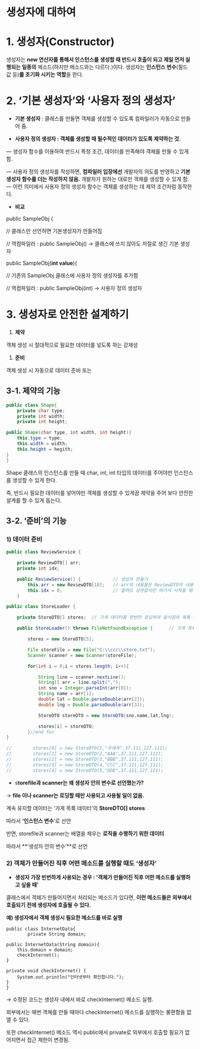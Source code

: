 # 생성자에 대하여

# 1. ****생성자(Constructor)****

생성자는 **new 연산자를 통해서 인스턴스를 생성할 때 반드시 호출이 되고 제일 먼저 실행되는 일종의** 메소드(하지만 메소드와는 다르다.)이다. 생성자는 **인스턴스 변수**(필드 값 등)**를 초기화 시키는 역할**을 한다.

# 2. ‘기본 생성자’와 ‘사용자 정의 생성자’

- **기본 생성자** : 클래스를 만들면 객체를 생성할 수 있도록 컴파일러가 자동으로 만들어 줌.

- **사용자 정의 생성자 : 객체를 생성할 때 필수적인 데이터가 있도록 제약하는 것.**

— 생성자 함수를 이용하여 반드시 특정 조건, 데이터를 만족해야 객체를 만들 수 있게 함.

— 사용자 정의 생성자를 작성하면, **컴파일러 입장에선** 개발자의 의도를 반영하고 **기본 생성자 함수를 더는 작성하지 않음.** 개발자가 원하는 대로만 객체를 생성할 수 있게 함.
— 이런 의미에서 사용자 정의 생성자 함수는 객체를 생성하는 데 제약 조건처럼 동작한다.

- **비교**

public SampleObj {         

// 클래스만 선언하면 기본생성자가 만들어짐

// 역컴파일러 : public SampleObj()   → 클래스에 쓰지 않아도 저절로 생긴 기본 생성자

public SampleObj(**int value**){         

// 기존의 SampleObj 클래스에 사용자 정의 생성자를 추가함

// 역컴파일러 : public SampleObj(int)    → 사용자 정의 생성자

# 3. 생성자로 안전한 설계하기

1. **제약**

객체 생성 시 절대적으로 필요한 데이터를 넣도록 하는 강제성

1. **준비**

객체 생성 시 자동으로 데이터 준비 또는 

## 3-1. 제약의 기능

```java
public class Shape{
	private char type;
	private int width;
	private int height;

public Shape(char type, int width, int height){
	this.type = type;
	this.width = width;
	this.height = hegith;
}
}
```

Shape 클래스의 인스턴스를 만들 때 char, int, int 타입의 데이터를 주어야만 인스턴스를 생성할 수 있게 한다.

즉, 반드시 필요한 데이터를 넣어야만 객체를 생성할 수 있게끔 제약을 주어 보다 안전한 설계를 할 수 있게 돕는다.

## 3-2. ‘준비’의 기능

### 1) 데이터 준비

```java
public class ReviewService {

    private ReviewDTO[] arr;
    private int idx;

    public ReviewService() {            // 생성자 만들기
        this.arr = new ReviewDTO[10];   // arr의 내용물은 ReviewDTO의 내용물
        this.idx = 0;                   // 없어도 상관없지만 여기서 시작을 명확하게
    }
```

```java
public class StoreLoader {

    private StoreDTO[] stores;  // 가게 데이터를 한번만 로딩하여 음식점의 목록 계속 유지

    public StoreLoader() throws FileNotFoundException {      // 가게 목록 준비의 생성자

        stores = new StoreDTO[5];

        File storeFile = new File("C:\\ccc\\store.txt");
        Scanner scanner = new Scanner(storeFile);

        for(int i = 0;i < stores.length; i++){

            String line = scanner.nextLine();
            String[] arr = line.split(",");
            int sno = Integer.parseInt(arr[0]);
            String name = arr[1];
            double lat = Double.parseDouble(arr[2]);
            double lng = Double.parseDouble(arr[3]);

            StoreDTO storeDTO = new StoreDTO(sno,name,lat,lng);

            stores[i] = storeDTO;
        }//end for
}

//        stores[0] = new StoreDTO(1,"우래옥",37.111,127.111);
//        stores[1] = new StoreDTO(2,"AAA",37.111,127.111);
//        stores[2] = new StoreDTO(3,"BBB",37.111,127.111);
//        stores[3] = new StoreDTO(4,"CCC",37.111,127.111);
//        stores[4] = new StoreDTO(5,"DDD",37.111,127.111);
```

- s**torefile과 scanner는 왜 생성자 안의 변수로 선언했는가?**

→ **file 이나 scanner는 로딩할 때만 사용되고 사용될 일이 없음.**

계속 유지할 데이터는 ‘가게 목록 데이터’의 **StoreDTO[] stores**

따라서 **‘인스턴스 변수**’로 선언

반면, storefile과 scanner는 배열을 채우는 **로직을 수행하기 위한 데이터**

따라서 **‘생성자 안의 변수’**로 선언

### 2) 객체가 만들어진 직후 어떤 메소드를 실행할 때도 ‘생성자’

- **생성자 가장 빈번하게 사용되는 경우 : '객체가 만들어진 직후 어떤 메소드를 실행하고 싶을 때'**

클래스에서 객체가 만들어지면서 처리되는 메소드가 있다면, 
**이런 메소드들은 외부에서 호출되기 전에 생성자에 호출될 수 있다.**

**예) 생성자에서 객체 생성시 필요한 메소드를 바로 실행**

```
public class InternetData{
		private String domain;

public InternetData(String domain){
	this.domain = domain;
	checkInternet();
}

private void checkInternet() {
	System.out.println("인터넷부터 확인합니다.");
}
}
```

→ 수정된 코드는 생성자 내에서 바로 checkInternet() 메소드 실행.

외부에서는 매번 객체를 만들 때마다 checkInternet() 메소드를 실행하는 불편함을 없앨 수 있다. 

또한 checkInternet() 메소드 역시 public에서 private로 외부에서 호출할 필요가 없어지면서 접근 제한이 변경됨.
